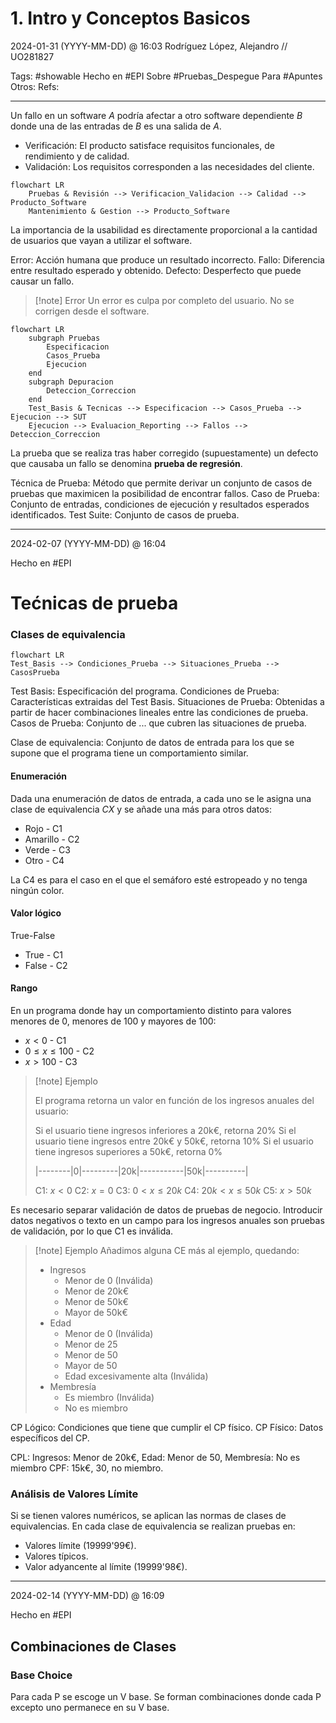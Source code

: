 # 1. Intro y Conceptos Basicos
2024-01-31 (YYYY-MM-DD) @ 16:03
Rodríguez López, Alejandro // UO281827

Tags:
	#showable
	Hecho en #EPI
	Sobre  #Pruebas_Despegue 
	Para #Apuntes 
	Otros:
	Refs:
 
<hr>

Un fallo en un software $A$ podría afectar a otro software dependiente $B$ donde una de las entradas de $B$ es una salida de $A$.

- Verificación: El producto satisface requisitos funcionales, de rendimiento y de calidad.
- Validación: Los requisitos corresponden a las necesidades del cliente.

```mermaid
flowchart LR
	Pruebas & Revisión --> Verificacion_Validacion --> Calidad --> Producto_Software
	Mantenimiento & Gestion --> Producto_Software
```

La importancia de la usabilidad es directamente proporcional a la cantidad de usuarios que vayan a utilizar el software.

Error: Acción humana que produce un resultado incorrecto.
Fallo: Diferencia entre resultado esperado y obtenido.
Defecto: Desperfecto que puede causar un fallo.

> [!note] Error
> Un error es culpa por completo del usuario.
> No se corrigen desde el software.

```mermaid
flowchart LR
	subgraph Pruebas
		Especificacion
		Casos_Prueba
		Ejecucion
	end
	subgraph Depuracion
		Deteccion_Correccion
	end
	Test_Basis & Tecnicas --> Especificacion --> Casos_Prueba --> Ejecucion --> SUT
	Ejecucion --> Evaluacion_Reporting --> Fallos --> Deteccion_Correccion
```

La prueba que se realiza tras haber corregido (supuestamente) un defecto que causaba un fallo se denomina **prueba de regresión**.

Técnica de Prueba: Método que permite derivar un conjunto de casos de pruebas que maximicen la posibilidad de encontrar fallos.
Caso de Prueba: Conjunto de entradas, condiciones de ejecución y resultados esperados identificados.
Test Suite: Conjunto de casos de prueba.

<hr>

2024-02-07 (YYYY-MM-DD) @ 16:04

Hecho en #EPI

# Tećnicas de prueba

### Clases de equivalencia

```mermaid
flowchart LR
Test_Basis --> Condiciones_Prueba --> Situaciones_Prueba --> CasosPrueba
```

Test Basis: Especificación del programa.
Condiciones de Prueba: Características extraidas del Test Basis.
Situaciones de Prueba: Obtenidas a partir de hacer combinaciones lineales entre las condiciones de prueba.
Casos de Prueba: Conjunto de ... que cubren las situaciones de prueba.

Clase de equivalencia: Conjunto de datos de entrada para los que se supone que el programa tiene un comportamiento similar.

#### Enumeración
 
Dada una enumeración de datos de entrada, a cada uno se le asigna una clase de equivalencia $CX$ y se añade una más para otros datos:

- Rojo - C1
- Amarillo - C2
- Verde - C3
- Otro - C4

La C4 es para el caso en el que el semáforo esté estropeado y no tenga ningún color.

#### Valor lógico

True-False

- True - C1
- False - C2

#### Rango

En un programa donde hay un comportamiento distinto para valores menores de 0, menores de 100 y mayores de 100:

- $x < 0$ - C1
- $0 \le x \le 100$ - C2
- $x > 100$ - C3

> [!note] Ejemplo
> 
> El programa retorna un valor en función de los ingresos anuales del usuario:
> 
> Si el usuario tiene ingresos inferiores a 20k€, retorna 20%
> Si el usuario tiene ingresos entre 20k€ y 50k€, retorna 10%
>Si el usuario tiene ingresos superiores a 50k€, retorna 0%
>
> |--------|0|---------|20k|-----------|50k|----------|
>
> C1: $x < 0$
> C2: $x = 0$
> C3: $0 \lt x \le 20k$
> C4: $20k \lt x \le 50k$
> C5: $x > 50k$

Es necesario separar validación de datos de pruebas de negocio.
Introducir datos negativos o texto en un campo para los ingresos anuales son pruebas de validación, por lo que C1 es inválida.

> [!note] Ejemplo
> Añadimos alguna CE más al ejemplo, quedando:
> - Ingresos
> 	- Menor de 0 (Inválida)
> 	- Menor de 20k€
> 	- Menor de 50k€
> 	- Mayor de 50k€
> - Edad
> 	- Menor de 0 (Inválida)
> 	- Menor de 25
> 	- Menor de 50
> 	- Mayor de 50
> 	- Edad excesivamente alta (Inválida)
> - Membresía
> 	- Es miembro (Inválida)
> 	- No es miembro

CP Lógico: Condiciones que tiene que cumplir el CP físico.
CP Físico: Datos específicos del CP.

CPL: Ingresos: Menor de 20k€, Edad: Menor de 50, Membresía: No es miembro
CPF: 15k€, 30, no miembro.

### Análisis de Valores Límite

Si se tienen valores numéricos, se aplican las normas de clases de equivalencias.
En cada clase de equivalencia se realizan pruebas en:

- Valores límite (19999'99€).
- Valores típicos.
- Valor adyancente al límite (19999'98€).

<hr>

2024-02-14 (YYYY-MM-DD) @ 16:09

Hecho en #EPI

## Combinaciones de Clases

### Base Choice

Para cada P se escoge un V base.
Se forman combinaciones donde cada P excepto uno permanece en su V base.
